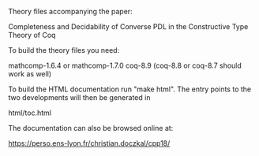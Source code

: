 Theory files accompanying the paper:

  Completeness and Decidability of Converse PDL 
     in the Constructive Type Theory of Coq

To build the theory files you need:

   mathcomp-1.6.4 or mathcomp-1.7.0
   coq-8.9 (coq-8.8 or coq-8.7 should work as well)

To build the HTML documentation run "make html". The entry points
to the two developments will then be generated in

   html/toc.html

The documentation can also be browsed online at:

  https://perso.ens-lyon.fr/christian.doczkal/cpp18/
